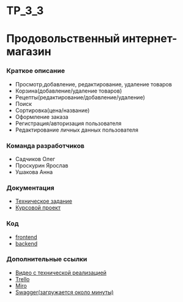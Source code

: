 # TP_3_3
# Продовольственный интернет-магазин
### Краткое описание
* Просмотр,добавление, редактирование, удаление товаров
* Корзина(добавление/удаление товаров)
* Рецепты(редактирование/добавление/удаление)
* Поиск
* Сортировка(цена/название)
* Оформление заказа
* Регистрация/авторизация пользователя
* Редактирование личных данных пользователя
### Команда разработчиков
* Садчиков Олег
* Проскурин Ярослав
* Ушакова Анна
### Документация
* [Техническое задание](https://github.com/KiditsGood/TP_3_3/blob/main/documents/%D0%A2%D0%B5%D1%85%D0%BD%D0%B8%D1%87%D0%B5%D1%81%D0%BA%D0%BE%D0%B5%20%D0%B7%D0%B0%D0%B4%D0%B0%D0%BD%D0%B8%D0%B5.pdf)
* [Курсовой проект](https://github.com/KiditsGood/TP_3_3/blob/main/documents/Kursovoy_proekt.pdf)
### Код
* [frontend](https://github.com/KiditsGood/TP_3_3/tree/main/app/frontend)
* [backend](https://github.com/KiditsGood/TP_3_3/tree/main/app/backend)
### Дополнительные ссылки
* [Видео с технической реализацией](https://drive.google.com/file/d/1XZmNEQUJJL3lyv8C-V4tss9Ob3JMKAik/view?usp=sharing)
* [Trello](https://trello.com/b/YBszugLl/%D1%82%D0%BF-3-3)
* [Miro](https://miro.com/app/board/uXjVOFAVB90=/?invite_link_id=535054746845)
* [Swagger(загружается около минуты)](https://tp3-3.herokuapp.com/swagger-ui/index.html)

